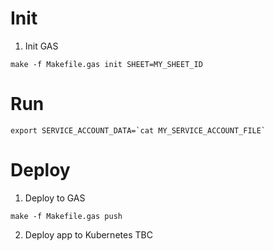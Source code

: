 
# Init
1. Init GAS
```
make -f Makefile.gas init SHEET=MY_SHEET_ID
```

# Run

```
export SERVICE_ACCOUNT_DATA=`cat MY_SERVICE_ACCOUNT_FILE`
````

# Deploy

1. Deploy to GAS
```
make -f Makefile.gas push
```

2. Deploy app to Kubernetes
TBC

